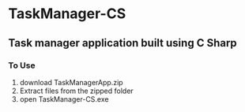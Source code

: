 # TaskManager-CS

## Task manager application built using C Sharp

### To Use 
1. download TaskManagerApp.zip
2. Extract files from the zipped folder
3. open TaskManager-CS.exe